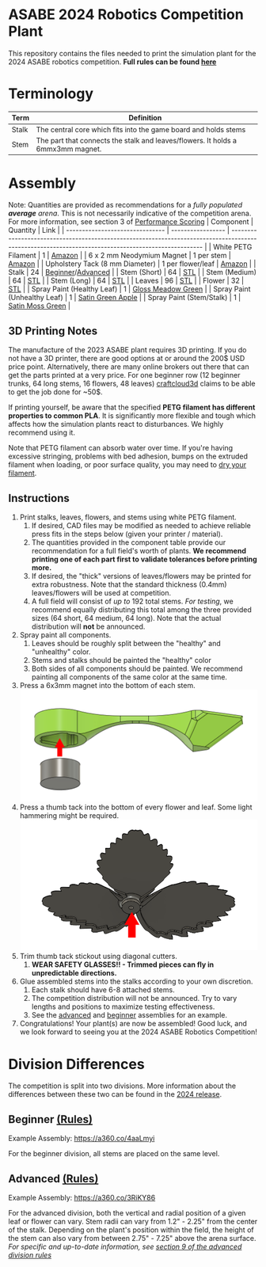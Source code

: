 # ASABE 2024 Robotics Competition Plant
This repository contains the files needed to print the simulation plant for the 2024 ASABE robotics competition. **Full rules can be found [here](https://docs.google.com/document/d/1JPMAodRuwTGvhz5UEUWVJHI-WIk5GcbBl3c8BVmr7d0/edit)**

# Terminology
| Term  | Definition                                                                      |
| ----- | ------------------------------------------------------------------------------- |
| Stalk | The central core which fits into the game board and holds stems                 |
| Stem  | The part that connects the stalk and leaves/flowers. It holds a 6mmx3mm magnet. |

# Assembly
Note: Quantities are provided as recommendations for a *fully populated **average** arena*. This is not necessarily indicative of the competition arena. For more information, see section 3 of [Performance Scoring](https://docs.google.com/document/d/1JPMAodRuwTGvhz5UEUWVJHI-WIk5GcbBl3c8BVmr7d0/edit#heading=h.aye7t6q3p1dy)
| Component                       | Quantity          | Link                                                                                                                                                |
| ------------------------------- | ----------------- | --------------------------------------------------------------------------------------------------------------------------------------------------- |
| White PETG Filament             | 1                 | [Amazon](https://www.amazon.com/OVERTURE-Filament-Consumables-Dimensional-Accuracy/dp/B07PDV9RC8/)                                                  |
| 6 x 2 mm Neodymium Magnet       | 1 per stem        | [Amazon](https://www.amazon.com/dp/B096LYVGPS/)                                                                                                     |
| Upholstery Tack (8 mm Diameter) | 1 per flower/leaf | [Amazon](https://www.amazon.com/dp/B07KKFRQXT/)                                                                                                     |
| Stalk                           | 24                | [Beginner](Beginner/Beginner_Trunk.stl)/[Advanced](Advanced/Advanced_Trunk.stl)                                                                     |
| Stem (Short)                    | 64                | [STL](Stem_Short.stl)                                                                                                                               |
| Stem (Medium)                   | 64                | [STL](Stem_Medium.stl)                                                                                                                              |
| Stem (Long)                     | 64                | [STL](Stem_Long.stl)                                                                                                                                |
| Leaves                          | 96                | [STL](Leaves.stl)                                                                                                                                   |
| Flower                          | 32                | [STL](Flower.stl)                                                                                                                                   |
| Spray Paint (Healthy Leaf)      | 1                 | [Gloss Meadow Green](https://www.homedepot.com/p/Rust-Oleum-Painter-s-Touch-2X-12-oz-Gloss-Green-General-Purpose-Spray-Paint-334039/307244868)      |
| Spray Paint (Unhealthy Leaf)    | 1                 | [Satin Green Apple](https://www.homedepot.com/p/Rust-Oleum-Painter-s-Touch-2X-12-oz-Satin-Green-Apple-General-Purpose-Spray-Paint-334070/307244897) |
| Spray Paint (Stem/Stalk)        | 1                 | [Satin Moss Green](https://www.homedepot.com/p/Rust-Oleum-Painter-s-Touch-2X-12-oz-Satin-Moss-Green-General-Purpose-Spray-Paint-334075/307244920)   |

## 3D Printing Notes
The manufacture of the 2023 ASABE plant requires 3D printing. If you do not have a 3D printer, there are good options at or around the 200$ USD price point. Alternatively, there are many online brokers out there that can get the parts printed at a very price. For one beginner row (12 beginner trunks, 64 long stems, 16 flowers, 48 leaves) [craftcloud3d](craftcloud3d.com) claims to be able to get the job done for ~50$.

If printing yourself, be aware that the specified **PETG filament has different properties to common PLA**. It is significantly more flexible and tough which affects how the simulation plants react to disturbances. We highly recommend using it.

Note that PETG filament can absorb water over time. If you're having excessive stringing, problems with bed adhesion, bumps on the extruded filament when loading, or poor surface quality, you may need to [dry your filament](https://help.prusa3d.com/article/drying-filament_332086).

## Instructions
1. Print stalks, leaves, flowers, and stems using white PETG filament. 
   1. If desired, CAD files may be modified as needed to achieve reliable press fits in the steps below (given your printer / material).
   2. The quantities provided in the component table provide our recommendation for a full field's worth of plants. **We recommend printing one of each part first to validate tolerances before printing more.**
   3. If desired, the "thick" versions of leaves/flowers may be printed for extra robustness. Note that the standard thickness (0.4mm) leaves/flowers will be used at competition.
   4. A full field will consist of *up to* 192 total stems. *For testing*, we recommend equally distributing this total among the three provided sizes (64 short, 64 medium, 64 long). Note that the actual distribution will **not** be announced.
2. Spray paint all components. 
   1. Leaves should be roughly split between the "healthy" and "unhealthy" color.
   2. Stems and stalks should be painted the "healthy" color
   3. Both sides of all components should be painted. We recommend painting all components of the same color at the same time.
3. Press a 6x3mm magnet into the bottom of each stem. ![Assembly Example](img/asm-press.png)
4. Press a thumb tack into the bottom of every flower and leaf. Some light hammering might be required. ![Assembly Example](img/asm-leaf.png)
5. Trim thumb tack stickout using diagonal cutters. 
   1. **WEAR SAFETY GLASSES!! - Trimmed pieces can fly in unpredictable directions.**
6. Glue assembled stems into the stalks according to your own discretion. 
   1. Each stalk should have 6-8 attached stems.
   2. The competition distribution will not be announced. Try to vary lengths and positions to maximize testing effectiveness.
   3. See the [advanced](https://a360.co/3RiKY86) and [beginner](https://a360.co/4aaLmyi) assemblies for an example.
7. Congratulations! Your plant(s) are now be assembled! Good luck, and we look forward to seeing you at the 2024 ASABE Robotics Competition!

# Division Differences
The competition is split into two divisions. More information about the differences between these two can be found in the [2024 release](https://docs.google.com/document/d/1JPMAodRuwTGvhz5UEUWVJHI-WIk5GcbBl3c8BVmr7d0/edit).

## Beginner [(Rules)](https://docs.google.com/document/d/1JPMAodRuwTGvhz5UEUWVJHI-WIk5GcbBl3c8BVmr7d0/edit#heading=h.k9yfkjzcqhdu)
Example Assembly: https://a360.co/4aaLmyi

For the beginner division, all stems are placed on the same level.

## Advanced [(Rules)](https://docs.google.com/document/d/1JPMAodRuwTGvhz5UEUWVJHI-WIk5GcbBl3c8BVmr7d0/edit#heading=h.ouqn01p8ic3i)

Example Assembly: https://a360.co/3RiKY86

For the advanced division, both the vertical and radial position of a given leaf or flower can vary. Stem radii can vary from 1.2" - 2.25" from the center of the stalk. Depending on the plant's position within the field, the height of the stem can also vary from between 2.75" - 7.25" above the arena surface. *For specific and up-to-date information, see [section 9 of the advanced division rules](https://docs.google.com/document/d/1JPMAodRuwTGvhz5UEUWVJHI-WIk5GcbBl3c8BVmr7d0/edit#heading=h.ouqn01p8ic3i)*